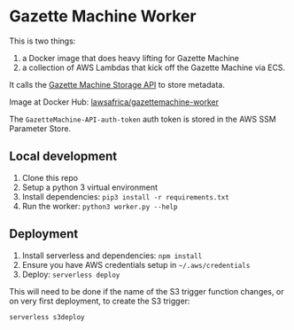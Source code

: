 # Gazette Machine Worker

This is two things:

1. a Docker image that does heavy lifting for Gazette Machine
2. a collection of AWS Lambdas that kick off the Gazette Machine via ECS.

It calls the [Gazette Machine Storage API](https://github.com/laws-africa/gazettemachine) to store metadata.

Image at Docker Hub: [lawsafrica/gazettemachine-worker](https://hub.docker.com/r/lawsafrica/gazettemachine-worker)

The `GazetteMachine-API-auth-token` auth token is stored in the AWS SSM Parameter Store.

## Local development

1. Clone this repo
2. Setup a python 3 virtual environment
3. Install dependencies: `pip3 install -r requirements.txt`
4. Run the worker: `python3 worker.py --help`

## Deployment

1. Install serverless and dependencies: `npm install`
2. Ensure you have AWS credentials setup in `~/.aws/credentials`
3. Deploy: `serverless deploy`

This will need to be done if the name of the S3 trigger function changes, or on very first deployment, to create the S3 trigger:

`serverless s3deploy`
